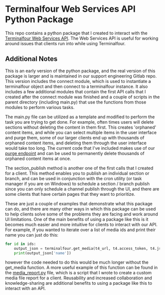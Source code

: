 # Terminalfour Web Services API Python Package

This repo contains a python package that I created to interact with the [Terminalfour Web Services API](https://docs.terminalfour.com/documentation/developer-resources/up-and-running-with-the-web-services-api/). The Web Services API is useful for working around issues that clients run into while using Terminalfour.

## Additional Notes
This is an early version of the python package, and the real version of this package is larger and is maintained in our support engineering Gitlab repo. This version includes the connect module, which is used to instantiate a terminalfour object and then connect to a terminalfour instance. It also includes a few additional modules that contain the first API calls that I created after the connect module was finished and a couple of scripts in the parent directory (including main.py) that use the functions from those modules to perform various tasks.

The main.py file can be utilized as a template and modified to perform the task you are trying to get done. For example, often times users will delete sections without deleting the content in them first. This creates 'orphaned' content items, and while you can select multiple items in the user interface and purge them, some of our larger clients end up with thousands of orphaned content items, and deleting them through the user interface would take too long. The current code that I've included makes use of our [purge endpoint](https://webapi.terminalfour.com/new/#/Content/purgeContent) and can be used to permanently delete thousands of orphaned content items at once.

The section_publish method is another one of the first calls that I created for a client. This method enables you to publish an individual section or branch, and can be used in conjunction with the cron utility (or task manager if you are on Windows) to schedule a section / branch publish since you can only schedule a channel publish through the UI, and there are some clients that have certain pages that they want to prioritize.

These are just a couple of examples that demonstrate what this package can do, and there are many other ways in which this package can be used to help clients solve some of the problems they are facing and work around UI limitations. One of the main benefits of using a package like this is it becomes much easier and more intuitive for clients to interact with our API. For example, if you wanted to iterate over a list of media ids and print their name you can just do this:
```python
for id in ids:
	output_json = terminalfour.get_media(t4_url, t4.access_token, t4.jsession_id, id)  
	print(output_json['name'])
```
however the code needed to do this would be much longer without the get_media function. A more useful example of this function can be found in the [media_report.py](https://github.com/bjohnson11719/Terminalfour-API-Client/blob/main/media_report.py) file, which is a script that I wrote to create a custom media file report for a client. Reusability and increased collaboration and knowledge-sharing are additional benefits to using a package like this to interact with an API.